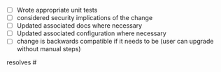 <!-- 
Checklists help us remember things. 
Change [ ] to [x] to show completion, or whatever :D 
Add to the list if you think there's something we should consider before merging.
-->

- [ ] Wrote appropriate unit tests
- [ ] considered security implications of the change
- [ ] Updated associated docs where necessary
- [ ] Updated associated configuration where necessary
- [ ] change is backwards compatible if it needs to be (user can upgrade without manual steps)

<!-- you can link to the issue it closes using a keyword like "resolves #1234" -->

resolves #

<!-- include a summary of the change and/or why it's necessary -->
